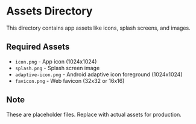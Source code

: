 # Assets Directory

This directory contains app assets like icons, splash screens, and images.

## Required Assets

- `icon.png` - App icon (1024x1024)
- `splash.png` - Splash screen image
- `adaptive-icon.png` - Android adaptive icon foreground (1024x1024)
- `favicon.png` - Web favicon (32x32 or 16x16)

## Note

These are placeholder files. Replace with actual assets for production.
